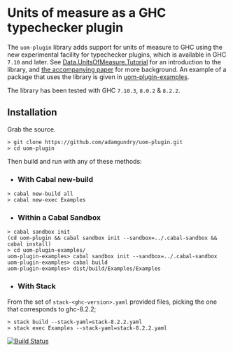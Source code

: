 # Units of measure as a GHC typechecker plugin

The `uom-plugin` library adds support for units of measure to GHC using the new experimental facility for typechecker plugins, which is available in GHC `7.10` and later.  See [Data.UnitsOfMeasure.Tutorial](https://github.com/adamgundry/uom-plugin/blob/master/uom-plugin/src/Data/UnitsOfMeasure/Tutorial.hs) for an introduction to the library, and [the accompanying paper](http://adam.gundry.co.uk/pub/typechecker-plugins/) for more background.  An example of a package that uses the library is given in [uom-plugin-examples](uom-plugin-examples).

The library has been tested with GHC `7.10.3`, `8.0.2` & `8.2.2`.

## Installation

Grab the source.

```
> git clone https://github.com/adamgundry/uom-plugin.git
> cd uom-plugin
```

Then build and run with any of these methods:

* ### With Cabal new-build

```
> cabal new-build all
> cabal new-exec Examples
```

* ### Within a Cabal Sandbox

```
> cabal sandbox init
(cd uom-plugin && cabal sandbox init --sandbox=../.cabal-sandbox && cabal install)
> cd uom-plugin-examples/
uom-plugin-examples> cabal sandbox init --sandbox=../.cabal-sandbox
uom-plugin-examples> cabal build
uom-plugin-examples> dist/build/Examples/Examples
```

* ### With Stack

From the set of `stack-<ghc-version>.yaml` provided files, picking the one that
corresponds to ghc-8.2.2;

```
> stack build --stack-yaml=stack-8.2.2.yaml
> stack exec Examples --stack-yaml=stack-8.2.2.yaml
```

[![Build Status](https://travis-ci.org/adamgundry/uom-plugin.svg?branch=master)](https://travis-ci.org/adamgundry/uom-plugin)
